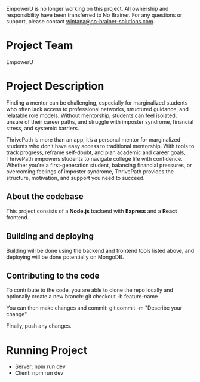 EmpowerU is no longer working on this project. All ownership and responsibility have been transferred to No Brainer. For any questions or support, please contact wintana@no-brainer-solutions.com.

# Project Team
EmpowerU

# Project Description
Finding a mentor can be challenging, especially for marginalized students who often lack access to professional networks, structured guidance, and relatable role models. Without mentorship, students can feel isolated, unsure of their career paths, and struggle with imposter syndrome, financial stress, and systemic barriers.

ThrivePath is more than an app, it’s a personal mentor for marginalized students who don’t have easy access to traditional mentorship. With tools to track progress, reframe self-doubt, and plan academic and career goals, ThrivePath empowers students to navigate college life with confidence. Whether you're a first-generation student, balancing financial pressures, or overcoming feelings of imposter syndrome, ThrivePath provides the structure, motivation, and support you need to succeed.
## About the codebase
This project consists of a **Node.js** backend with **Express** and a **React** frontend.

## Building and deploying
Building will be done using the backend and frontend tools listed above, and deploying will be done potentially on MongoDB.

## Contributing to the code
To contribute to the code, you are able to clone the repo locally and
optionally create a new branch: git checkout -b feature-name

You can then make changes and commit: git commit -m "Describe your change"

Finally, push any changes.

# Running Project
- Server: npm run dev
- Client: npm run dev